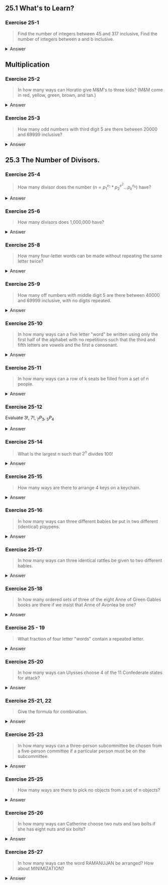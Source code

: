 ## 25.1 What's to Learn?

### Exercise 25-1

> Find the number of integers between 45 and 317 inclusive, Find the number of integers between a and b inclusive.

<details>
    <summary>Answer</summary>
     271, (b-a-1)
</details>

## Multiplication

### Exercise 25-2

> In how many ways can Horatio give M&M's to three kids? (M&M come in red, yellow, green, brown, and tan.)

<details>
    <summary>Answer</summary>
     5^3 = 125 ways. (Since there is no choice of color.)
</details>

### Exercise 25-3

> How many odd numbers with third digit 5 are there between 20000 and 69999 inclusive?

<details>
    <summary>Answer</summary>
     5・10・1・10・5 = 2500 ways.
</details>

## 25.3 The Number of Divisors.

### Exercise 25-4

> How many divisor does the number $(n={p_1}^{e_1} * {p_2}^{e^2}...{p_k}^{e_k})$ have?

<details>
    <summary>Answer</summary>
     (e1 + 1) * (e2 + 1) * ... * (ek + 1)
</details>

### Exercise 25-6

> How many divisors does 1,000,000 have?

<details>
    <summary>Answer</summary>
     1,000,000 = 10^6 = 2^6 + 5^5 <br> 
     (6+1) * (5+1) = 49 divisors.
</details>

### Exercise 25-8

> How many four-letter words can be made without repeating the same letter twice?

<details>
    <summary>Answer</summary>
     26 * 25 * 24 * 23 = 358800 ways
</details>

### Exercise 25-9

> How many off numbers with middle digit 5 are there between 40000 and 69999 inclusive, with no digits repeated.

<details>
    <summary>Answer</summary>
     $$ 2 * 7 * 1 * 6 * 4 = 336 $$</br>
</details>

### Exercise 25-10

> In how many ways can a five letter "word" be written using only the first half of the alphabet with no repetitions such that the third and fifth letters are vowels and the first a consonant.

<details>
    <summary>Answer</summary>
     5 * 2 * 10 * 10 * 9 = 5400 words.
</details>

### Exercise 25-11

> In how many ways can a row of k seats be filled from a set of n people.

<details>
    <summary>Answer</summary>
     nPk = (n) * (n-1) * (n-2) * .... * (n - k + 1) ways.
</details>

### Exercise 25-12

Evaluate 3!, 7!, $_7P_3$, $_5P_4$

<details>
    <summary>Answer</summary>
     1.  3*2*1 </br>
     2.  7*6*5*4*3*2*1 </br>
     3.  7*6*5 </br>
     4.  5*4*3*2
</details>

### Exercise 25-14

> What is the largest n such that $2^n$ divides $100!$

 <details>
     <summary>Answer</summary>
      50 + 25 + 12 + 6 + 3 + 1 = 97
 </details>
 
### Exercise 25-15

> How many ways are there to arrange 4 keys on a keychain.

 <details>
     <summary>Answer</summary>
      (4-1)! / 2 = 3 ways.
 </details>
 
### Exercise 25-16

> In how many ways can three different babies be put in two different (identical) playpens.

<details>
    <summary>Answer</summary>
     Different playpens - 2*2*2 = 8 (each baby has independent choice) </br>
     Identical playpens - 4

</details>

### Exercise 25-17

> In how many ways can three identical rattles be given to two different babies.

<details>
    <summary>Answer</summary>
     Since the rattles are indistinguishable, the 4 choices are (3)(0), (2)(1), (1)(2), (0)(3)
</details>

### Exercise 25-18

> In how many ordered sets of three of the eight Anne of Green Gables books are there if we insist that Anne of Avonlea be one?

<details>
    <summary>Answer</summary>
     (8*7*6) - (7*6*5) = 126 ways.
</details>


### Exercise 25 - 19

> What fraction of four letter "words" contain a repeated letter.

<details>
    <summary>Answer</summary>
     (26^4 - 26P4) / 26^4
</details>

### Exercise 25-20

> In how many ways can Ulysses choose 4 of the 11 Confederate states for attack?

<details>
    <summary>Answer</summary>
     11C4 = 330 ways.
</details>

### Exercise 25-21, 22

> Give the formula for combination.

<details>
    <summary>Answer</summary>
     nCr = n! / (n-r)!r!
</details>

### Exercise 25-23

> In how many ways can a three-person subcommittee be chosen from a five-person committee if a particular person must be on the subcommittee.

<details>
    <summary>Answer</summary>
     4C2
</details>

### Exercise 25-25

> How many ways are there to pick no objects from a set of n objects?

<details>
    <summary>Answer</summary>
     1way. (nC0 = 1)
</details>

### Exercise 25-26

> In how many ways can Catherine choose two nuts and two bolts if she has eight nuts and six bolts?

<details>
    <summary>Answer</summary>
     6C2 * 8C2 = 420 ways.
</details>

### Exercise 25-27

> In how many ways can the word RAMANUJAN be arranged? How about MINIMIZATION?

<details>
    <summary>Answer</summary>
     RAMANUJAN = 9! / (3!2!) = 30240 </br>
     MINIMIZATION = 12! / (4!2!2!) = 4989600
</details>